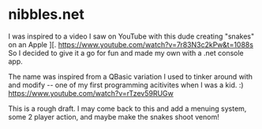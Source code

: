 # nibbles.net
I was inspired to a video I saw on YouTube with this dude creating "snakes" on an Apple ][.
https://www.youtube.com/watch?v=7r83N3c2kPw&t=1088s  So I decided to give it a go for fun and made my own with a .net console app.

The name was inspired from a QBasic variation I used to tinker around with and modify -- one of my first programming acitivites when I was a kid. :)
https://www.youtube.com/watch?v=rTzev59RUGw

This is a rough draft. I may come back to this and add a menuing system, some 2 player action, and maybe make the snakes shoot venom!
